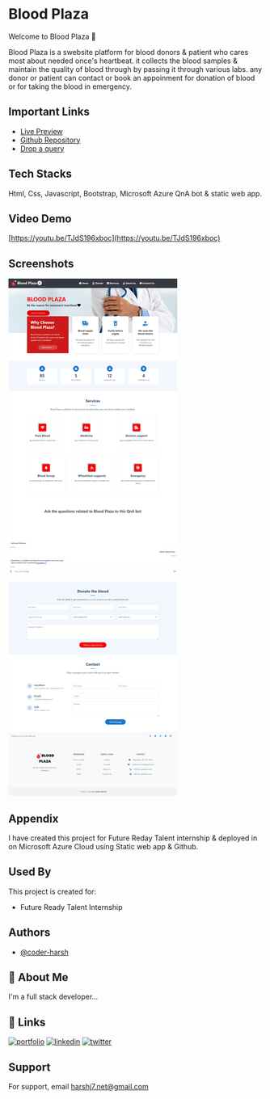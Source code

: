 # Blood Plaza

Welcome to Blood Plaza 👋

Blood Plaza is a swebsite platform for blood donors & patient who cares most about needed once's heartbeat. it collects the blood samples & maintain the quality of blood through by passing it through various labs. any donor or patient can contact or book an appoinment for donation of blood or for taking the blood in emergency. 


## Important Links

- [Live Preview](https://mango-bush-0946bbb00.1.azurestaticapps.net/)
 - [Github Repository](https://github.com/coder-harsh/blood-plaza)
 - [Drop a query](https://twitter.com/coderharsh06)


## Tech Stacks
Html, Css, Javascript, Bootstrap, Microsoft Azure QnA bot & static web app.

## Video Demo
[https://youtu.be/TJdS196xboc](https://youtu.be/TJdS196xboc)



## Screenshots

![Website Screenshot](https://github.com/coder-harsh/blood-plaza/blob/main/assets/img/bloodplaza.png)
## Appendix

I have created this project for Future Reday Talent internship & deployed in on Microsoft Azure Cloud using Static web app & Github.


## Used By

This project is created for:

- Future Ready Talent Internship

## Authors

- [@coder-harsh](https://github.com/coder-harsh)

## 🚀 About Me
I'm a full stack developer...


## 🔗 Links
[![portfolio](https://img.shields.io/badge/my_portfolio-000?style=for-the-badge&logo=ko-fi&logoColor=white)](https://coderharsh.in/)
[![linkedin](https://img.shields.io/badge/linkedin-0A66C2?style=for-the-badge&logo=linkedin&logoColor=white)](https://www.linkedin.com/in/coderharsh)
[![twitter](https://img.shields.io/badge/twitter-1DA1F2?style=for-the-badge&logo=twitter&logoColor=white)](https://twitter.com/coderharsh06)


## Support

For support, email harshj7.net@gmail.com

